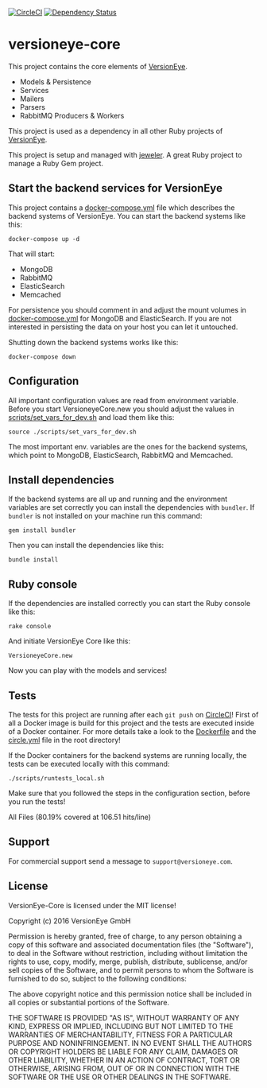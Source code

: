 [![CircleCI](https://circleci.com/gh/versioneye/versioneye-core.svg?style=svg)](https://circleci.com/gh/versioneye/versioneye-core) [![Dependency Status](https://www.versioneye.com/user/projects/54ae88a42eea784acc000002/badge.svg?style=flat)](https://www.versioneye.com/user/projects/54ae88a42eea784acc000002)

# versioneye-core

This project contains the core elements of [VersionEye](https://www.versioneye.com).

 - Models & Persistence
 - Services
 - Mailers
 - Parsers
 - RabbitMQ Producers & Workers

This project is used as a dependency in all other Ruby projects of [VersionEye](https://www.versioneye.com).

This project is setup and managed with [jeweler](https://www.versioneye.com/ruby/jeweler).
A great Ruby project to manage a Ruby Gem project.

## Start the backend services for VersionEye

This project contains a [docker-compose.yml](docker-compose.yml) file which describes the backend systems
of VersionEye. You can start the backend systems like this:

```
docker-compose up -d
```

That will start:

 - MongoDB
 - RabbitMQ
 - ElasticSearch
 - Memcached

For persistence you should comment in and adjust the mount volumes in [docker-compose.yml](docker-compose.yml)
for MongoDB and ElasticSearch. If you are not interested in persisting the data on your host you can
let it untouched.

Shutting down the backend systems works like this:

```
docker-compose down
```

## Configuration

All important configuration values are read from environment variable. Before you start
VersioneyeCore.new you should adjust the values in [scripts/set_vars_for_dev.sh](scripts/set_vars_for_dev.sh)
and load them like this:

```
source ./scripts/set_vars_for_dev.sh
```

The most important env. variables are the ones for the backend systems, which point to MongoDB, ElasticSearch,
RabbitMQ and Memcached.

## Install dependencies

If the backend systems are all up and running and the environment variables are set correctly
you can install the dependencies with `bundler`. If `bundler` is not installed on your machine
run this command:

```
gem install bundler
```

Then you can install the dependencies like this:

```
bundle install
```

## Ruby console

If the dependencies are installed correctly you can start the Ruby console like this:

```
rake console
```

And initiate VersionEye Core like this:

```
VersioneyeCore.new
```

Now you can play with the models and services!

## Tests

The tests for this project are running after each `git push` on [CircleCI](https://circleci.com/gh/versioneye/versioneye-core)!
First of all a Docker image is build for this project and the tests are executed inside of a Docker container.
For more details take a look to the [Dockerfile](Dockerfile) and the [circle.yml](circle.yml) file in the root directory!

If the Docker containers for the backend systems are running locally, the tests can be executed locally
with this command:

```
./scripts/runtests_local.sh
```

Make sure that you followed the steps in the configuration section, before you run the tests!

All Files (80.19% covered at 106.51 hits/line)

## Support

For commercial support send a message to `support@versioneye.com`.

## License

VersionEye-Core is licensed under the MIT license!

Copyright (c) 2016 VersionEye GmbH

Permission is hereby granted, free of charge, to any person obtaining a copy
of this software and associated documentation files (the "Software"), to deal
in the Software without restriction, including without limitation the rights
to use, copy, modify, merge, publish, distribute, sublicense, and/or sell
copies of the Software, and to permit persons to whom the Software is
furnished to do so, subject to the following conditions:

The above copyright notice and this permission notice shall be included in all
copies or substantial portions of the Software.

THE SOFTWARE IS PROVIDED "AS IS", WITHOUT WARRANTY OF ANY KIND, EXPRESS OR
IMPLIED, INCLUDING BUT NOT LIMITED TO THE WARRANTIES OF MERCHANTABILITY,
FITNESS FOR A PARTICULAR PURPOSE AND NONINFRINGEMENT. IN NO EVENT SHALL THE
AUTHORS OR COPYRIGHT HOLDERS BE LIABLE FOR ANY CLAIM, DAMAGES OR OTHER
LIABILITY, WHETHER IN AN ACTION OF CONTRACT, TORT OR OTHERWISE, ARISING FROM,
OUT OF OR IN CONNECTION WITH THE SOFTWARE OR THE USE OR OTHER DEALINGS IN THE
SOFTWARE.
